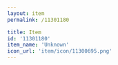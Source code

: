 ```yaml
---
layout: item
permalink: /11301180

title: Item
id: '11301180'
item_name: 'Unknown'
icon_url: 'item/icon/11300695.png'
---
```


